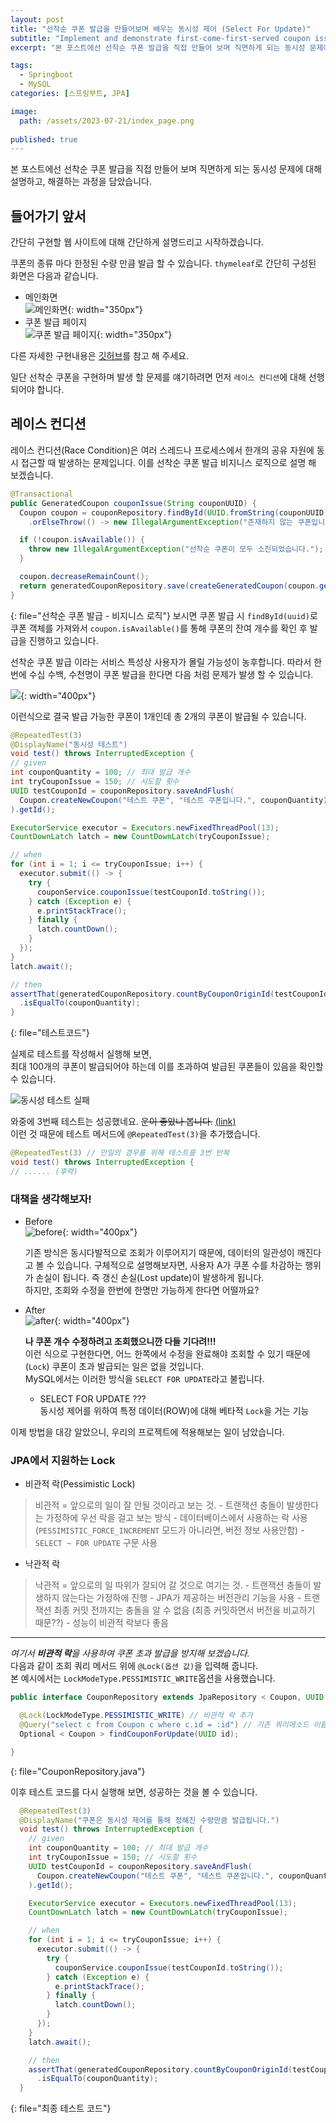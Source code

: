 ```yaml
---
layout: post
title: "선착순 쿠폰 발급을 만들어보며 배우는 동시성 제어 (Select For Update)"
subtitle: "Implement and demonstrate first-come-first-served coupon issuance and learn concurrency control"
excerpt: "본 포스트에선 선착순 쿠폰 발급을 직접 만들어 보며 직면하게 되는 동시성 문제에 대해 설명하고, 해결하는 과정을 담았습니다."

tags:
  - Springboot
  - MySQL
categories: [스프링부트, JPA]

image:
  path: /assets/2023-07-21/index_page.png
  
published: true
---
```


본 포스트에선 선착순 쿠폰 발급을 직접 만들어 보며 직면하게 되는 동시성 문제에 대해 설명하고, 해결하는 과정을 담았습니다.

## 들어가기 앞서
간단히 구현할 웹 사이트에 대해 간단하게 설명드리고 시작하겠습니다.

쿠폰의 종류 마다 한정된 수량 만큼 발급 할 수 있습니다. `thymeleaf`로 간단히 구성된 화면은 다음과 같습니다.
- 메인화면  
	![메인화면](/assets/2023-07-21/index_page.png){: width="350px"}
- 쿠폰 발급 페이지  
	![쿠폰 발급 페이지](/assets/2023-07-21/issue_page.png){: width="350px"}

다른 자세한 구현내용은 [깃허브](https://github.com/PENEKhun/SeonghunChicken-Coupon1)를 참고 해 주세요.

일단 선착순 쿠폰을 구현하며 발생 할 문제를 얘기하려면 먼저 `레이스 컨디션`에 대해 선행되어야 합니다.

## 레이스 컨디션
레이스 컨디션(Race Condition)은 여러 스레드나 프로세스에서 한개의 공유 자원에 동시 접근할 때 발생하는 문제입니다. 이를 선착순 쿠폰 발급 비지니스 로직으로 설명 해 보겠습니다.
```java
@Transactional
public GeneratedCoupon couponIssue(String couponUUID) {
  Coupon coupon = couponRepository.findById(UUID.fromString(couponUUID))
    .orElseThrow(() -> new IllegalArgumentException("존재하지 않는 쿠폰입니다."));

  if (!coupon.isAvailable()) {
    throw new IllegalArgumentException("선착순 쿠폰이 모두 소진되었습니다.");
  }

  coupon.decreaseRemainCount();
  return generatedCouponRepository.save(createGeneratedCoupon(coupon.getId()));
}
```
{: file="선착순 쿠폰 발급 - 비지니스 로직"}
보시면 쿠폰 발급 시 `findById(uuid)`로 쿠폰 객체를 가져와서 `coupon.isAvailable()`를 통해 쿠폰의 잔여 개수를 확인 후 발급을 진행하고 있습니다.

선착순 쿠폰 발급 이라는 서비스 특성상 사용자가 몰릴 가능성이 농후합니다.
따라서 한번에 수십 수백, 수천명이 쿠폰 발급을 한다면 다음 처럼 문제가 발생 할 수 있습니다.

![](/assets/2023-07-21/coupon_over_issue.png){: width="400px"}

이런식으로 결국 발급 가능한 쿠폰이 1개인데 총 2개의 쿠폰이 발급될 수 있습니다.
```java
@RepeatedTest(3)
@DisplayName("동시성 테스트")
void test() throws InterruptedException {
// given
int couponQuantity = 100; // 최대 발급 개수
int tryCouponIssue = 150; // 시도할 횟수
UUID testCouponId = couponRepository.saveAndFlush(
  Coupon.createNewCoupon("테스트 쿠폰", "테스트 쿠폰입니다.", couponQuantity)
).getId();

ExecutorService executor = Executors.newFixedThreadPool(13);
CountDownLatch latch = new CountDownLatch(tryCouponIssue);

// when
for (int i = 1; i <= tryCouponIssue; i++) {
  executor.submit(() -> {
	try {
	  couponService.couponIssue(testCouponId.toString());
	} catch (Exception e) {
	  e.printStackTrace();
	} finally {
	  latch.countDown();
	}
  });
}
latch.await();

// then
assertThat(generatedCouponRepository.countByCouponOriginId(testCouponId))
  .isEqualTo(couponQuantity);
}
```
{: file="테스트코드"}

실제로 테스트를 작성해서 실행해 보면,  
최대 100개의 쿠폰이 발급되어야 하는데 이를 초과하여 발급된 쿠폰들이 있음을 확인할 수 있습니다.

![동시성 테스트 실패](/assets/2023-07-21/concurrency_test_failed.png)

와중에 3번째 테스트는 성공했네요. ~~운이 좋았나 봅니다.~~ [(link)](https://www.youtube.com/watch?v=CLR9dytvnmM)   
이런 것 때문에 테스트 메서드에 ```@RepeatedTest(3)```을 추가했습니다.  

```java
@RepeatedTest(3) // 만일의 경우를 위해 테스트를 3번 반복
void test() throws InterruptedException {
// ...... (후략)
```

### 대책을 생각해보자!

- Before  
	![before](/assets/2023-07-21/coupon_over_issue.png){: width="400px"}
	
	기존 방식은 동시다발적으로 조회가 이루어지기 때문에, 데이터의 일관성이 깨진다고 볼 수 있습니다. 구체적으로 설명해보자면, 사용자 A가 쿠폰 수를 차감하는 행위가 손실이 됩니다. 즉 갱신 손실(Lost update)이 발생하게 됩니다.  
	하지만, 조회와 수정을 한번에 한명만 가능하게 한다면 어떨까요?

- After  
	![after](/assets/2023-07-21/select_for_update_flow.png){: width="400px"}
	
	**나 쿠폰 개수 수정하려고 조회했으니깐 다들 기다려!!!**  
	이런 식으로 구현한다면, 어느 한쪽에서 수정을 완료해야 조회할 수 있기 때문에(`Lock`) 쿠폰이 초과 발급되는 일은 없을 것입니다.  
	MySQL에서는 이러한 방식을 `SELECT FOR UPDATE`라고 불립니다.
	- SELECT FOR UPDATE ???  
		동시성 제어를 위하여 특정 데이터(ROW)에 대해 베타적 `Lock`을 거는 기능

이제 방법을 대강 알았으니, 우리의 프로젝트에 적용해보는 일이 남았습니다.

### JPA에서 지원하는 Lock
- 비관적 락(Pessimistic Lock)
> 비관적 = 앞으로의 일이 잘 안될 것이라고 보는 것.
	- 트랜잭션 충돌이 발생한다는 가정하에 우선 락을 걸고 보는 방식
	- 데이터베이스에서 사용하는 락 사용 (`PESSIMISTIC_FORCE_INCREMENT` 모드가 아니라면, 버전 정보 사용안함)
		- `SELECT ~ FOR UPDATE` 구문 사용

- 낙관적 락
> 낙관적 = 앞으로의 일 따위가 잘되어 갈 것으로 여기는 것.
	- 트랜잭션 충돌이 발생하지 않는다는 가정하에 진행
	- JPA가 제공하는 버전관리 기능을 사용
	- 트랜잭션 최종 커밋 전까지는 충돌을 알 수 없음 (최종 커밋하면서 버전을 비교하기 때문??)
	- 성능이 비관적 락보다 좋음


---

*여기서 **비관적 락**을 사용하여 쿠폰 초과 발급을 방지해 보겠습니다.*  
다음과 같이 조회 쿼리 메서드 위에 `@Lock(옵션 값)`을 입력해 줍니다.  
본 예시에서는 `LockModeType.PESSIMISTIC_WRITE`옵션을 사용했습니다.
```java
public interface CouponRepository extends JpaRepository < Coupon, UUID > {

  @Lock(LockModeType.PESSIMISTIC_WRITE) // 비관적 락 추가
  @Query("select c from Coupon c where c.id = :id") // 기존 쿼리메소드 이름을 안쓰려고 직접 쿼리 생성
  Optional < Coupon > findCouponForUpdate(UUID id);

}
```
{: file="CouponRepository.java"}

이후 테스트 코드를 다시 실행해 보면, 성공하는 것을 볼 수 있습니다.

```java
  @RepeatedTest(3)
  @DisplayName("쿠폰은 동시성 제어를 통해 정해진 수량만큼 발급됩니다.")
  void test() throws InterruptedException {
    // given
    int couponQuantity = 100; // 최대 발급 개수
	int tryCouponIssue = 150; // 시도할 횟수
    UUID testCouponId = couponRepository.saveAndFlush(
      Coupon.createNewCoupon("테스트 쿠폰", "테스트 쿠폰입니다.", couponQuantity)
    ).getId();

    ExecutorService executor = Executors.newFixedThreadPool(13);
    CountDownLatch latch = new CountDownLatch(tryCouponIssue);

    // when
    for (int i = 1; i <= tryCouponIssue; i++) {
      executor.submit(() -> {
        try {
          couponService.couponIssue(testCouponId.toString());
        } catch (Exception e) {
          e.printStackTrace();
        } finally {
          latch.countDown();
        }
      });
    }
    latch.await();

    // then
    assertThat(generatedCouponRepository.countByCouponOriginId(testCouponId))
      .isEqualTo(couponQuantity);
  }
```
{: file="최종 테스트 코드"}

